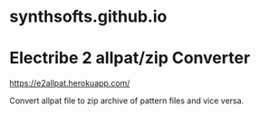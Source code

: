 # synthsofts.github.io

# Electribe 2 allpat/zip Converter

https://e2allpat.herokuapp.com/

Convert allpat file to zip archive of pattern files and vice versa.


